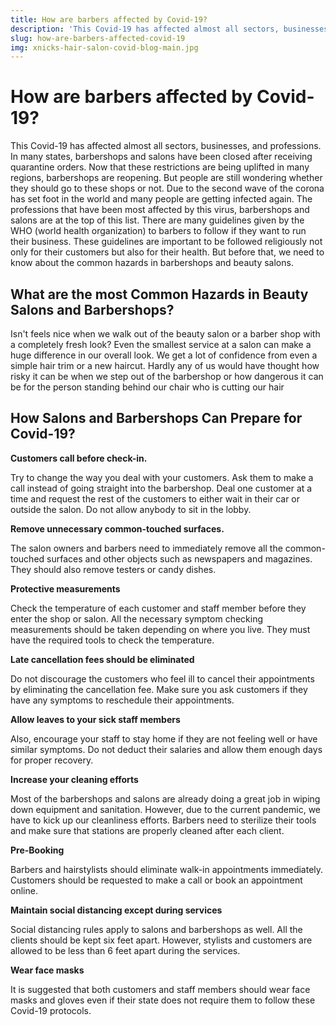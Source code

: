```yaml
---
title: How are barbers affected by Covid-19?
description: 'This Covid-19 has affected almost all sectors, businesses, and professions. In many states, barbershops and salons have been closed after receiving quarantine orders. Now that these restrictions are being uplifted in many regions, barbershops are reopening. But people are still wondering whether they should go to these shops or not. Due to the second wave of the corona has set foot in the world and many people are getting infected again. The professions that have been most affected by this virus, barbershops and salons are at the top of this list.'
slug: how-are-barbers-affected-covid-19
img: xnicks-hair-salon-covid-blog-main.jpg
---
```


# How are barbers affected by Covid-19?

This Covid-19 has affected almost all sectors, businesses, and professions. In many states, barbershops and salons have been closed after receiving quarantine orders. Now that these restrictions are being uplifted in many regions, barbershops are reopening. But people are still wondering whether they should go to these shops or not. Due to the second wave of the corona has set foot in the world and many people are getting infected again. The professions that have been most affected by this virus, barbershops and salons are at the top of this list. There are many guidelines given by the WHO (world health organization) to barbers to follow if they want to run their business. These guidelines are important to be followed religiously not only for their customers but also for their health. But before that, we need to know about the common hazards in barbershops and beauty salons.

## What are the most Common Hazards in Beauty Salons and Barbershops?

Isn't feels nice when we walk out of the beauty salon or a barber shop with a completely fresh look? Even the smallest service at a salon can make a huge difference in our overall look. We get a lot of confidence from even a simple hair trim or a new haircut. Hardly any of us would have thought how risky it can be when we step out of the barbershop or how dangerous it can be for the person standing behind our chair who is cutting our hair

## How Salons and Barbershops Can Prepare for Covid-19?

**Customers call before check-in.**

Try to change the way you deal with your customers. Ask them to make a call instead of going straight into the barbershop. Deal one customer at a time and request the rest of the customers to either wait in their car or outside the salon. Do not allow anybody to sit in the lobby.

**Remove unnecessary common-touched surfaces.**

The salon owners and barbers need to immediately remove all the common-touched surfaces and other objects such as newspapers and magazines. They should also remove testers or candy dishes.

**Protective measurements**

Check the temperature of each customer and staff member before they enter the shop or salon. All the necessary symptom checking measurements should be taken depending on where you live. They must have the required tools to check the temperature.

**Late cancellation fees should be eliminated**

Do not discourage the customers who feel ill to cancel their appointments by eliminating the cancellation fee. Make sure you ask customers if they have any symptoms to reschedule their appointments.

**Allow leaves to your sick staff members**

Also, encourage your staff to stay home if they are not feeling well or have similar symptoms. Do not deduct their salaries and allow them enough days for proper recovery.

**Increase your cleaning efforts**

Most of the barbershops and salons are already doing a great job in wiping down equipment and sanitation. However, due to the current pandemic, we have to kick up our cleanliness efforts. Barbers need to sterilize their tools and make sure that stations are properly cleaned after each client.

**Pre-Booking**

Barbers and hairstylists should eliminate walk-in appointments immediately. Customers should be requested to make a call or book an appointment online.

**Maintain social distancing except during services**

Social distancing rules apply to salons and barbershops as well. All the clients should be kept six feet apart. However, stylists and customers are allowed to be less than 6 feet apart during the services.

**Wear face masks**

It is suggested that both customers and staff members should wear face masks and gloves even if their state does not require them to follow these Covid-19 protocols.
